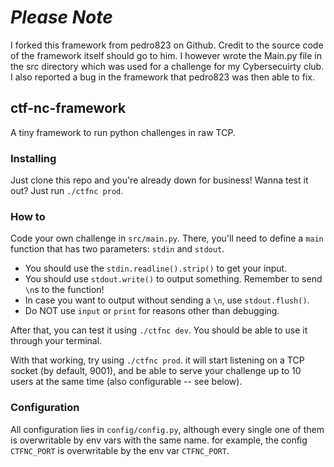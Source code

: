 # ***Please Note***
I forked this framework from pedro823 on Github. Credit to the source code of the framework itself should go to him. I however wrote the Main.py file in the src directory which was used for a challenge for my Cybersecuirty club. I also reported a bug in the framework that pedro823 was then able to fix.

## ctf-nc-framework #
A tiny framework to run python challenges in raw TCP.

### Installing ###
Just clone this repo and you're already down for business!
Wanna test it out? Just run `./ctfnc prod`.

### How to ###

Code your own challenge in `src/main.py`.
There, you'll need to define a `main` function that has two
parameters: `stdin` and `stdout`.

- You should use the `stdin.readline().strip()` to get your input.
- You should use `stdout.write()` to output something. Remember to send `\n`s to the function!
- In case you want to output without sending a `\n`, use `stdout.flush()`.
- Do NOT use `input` or `print` for reasons other than debugging.

After that, you can test it using `./ctfnc dev`. You should be able to use it through your terminal.

With that working, try using `./ctfnc prod`. it will start listening on a TCP socket (by default, 9001),
and be able to serve your challenge up to 10 users at the same time (also configurable -- see below).

### Configuration ###
All configuration lies in `config/config.py`, although every single one of them is overwritable by env vars
with the same name. for example, the config `CTFNC_PORT` is overwritable by the env var `CTFNC_PORT`.
